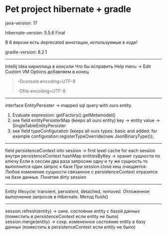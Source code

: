 # Pet project hibernate + gradle

java-version: 17

hibernate-version: 5.5.6 Final

В 6 версии есть deprecated аннотации, используемые в коде!

gradle-version: 8.2.1  

-----------------------------------

Intellij Idea кириллица в консоли Что бы исправить Help menu -> Edit Custom VM Options добавляем в конец

> -Dconsole.encoding=UTF-8
>
> -Dfile.encoding=UTF-8

-----------------------------------

interface EntityPersister -> mapped sql query with ours entity.

1. Evaluate expression: getFactory().getMetamodel()
2. see field entityPersisterMap (keeps all ours entity) key -> entity value -> SingleTableEntityPersister
3. see field typeConfiguration (keeps all ours types: basic and added: 
for example configuration.registerTypeOverride(new JsonBinaryType());

----------------------------------------
field persistenceContext into session -> first level cache for each session
    внутри persistenceContext hashMap entitiesByKey -> хранит сущности по ключу 
Если в сессии два раза запросим одну и ту же сущность то выполнится один запрос к базе
При session.close кеш очищается.
Любое изменение сущности связанное с persistenceContext отразится на базе данных.
Понятие dirty session

---------------------------------------------

Entity lifecycle: transient, persistent, detached, removed.
Отложенное выполнение запросов в Hibernate. Метод flush()

-----------------------------------------------

session.refresh(entity) -> синх. состояние entity с базой данных (поместить в persistenceContext если entity не было)
session.merge(entity) -> сохр. измененное состояние entity в базу данных (поместить в persistenceContext если entity не было)